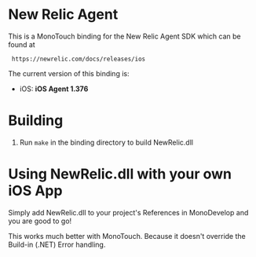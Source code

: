 New Relic Agent
==========

This is a MonoTouch binding for the New Relic Agent SDK which can be found at

     https://newrelic.com/docs/releases/ios

The current version of this binding is:
* iOS: **iOS Agent 1.376**

Building
========

1. Run `make` in the binding directory to build NewRelic.dll

Using NewRelic.dll with your own iOS App
==========================================

Simply add NewRelic.dll to your project's References in MonoDevelop and you
are good to go!

This works much better with MonoTouch. Because it doesn't override the Build-in (.NET) Error handling.
